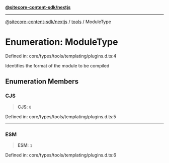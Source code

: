 [**@sitecore-content-sdk/nextjs**](../../README.md)

***

[@sitecore-content-sdk/nextjs](../../README.md) / [tools](../README.md) / ModuleType

# Enumeration: ModuleType

Defined in: core/types/tools/templating/plugins.d.ts:4

Identifies the format of the module to be compiled

## Enumeration Members

### CJS

> **CJS**: `0`

Defined in: core/types/tools/templating/plugins.d.ts:5

***

### ESM

> **ESM**: `1`

Defined in: core/types/tools/templating/plugins.d.ts:6
